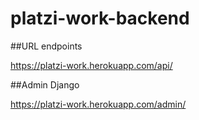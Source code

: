 # platzi-work-backend

##URL endpoints

https://platzi-work.herokuapp.com/api/

##Admin Django

https://platzi-work.herokuapp.com/admin/
